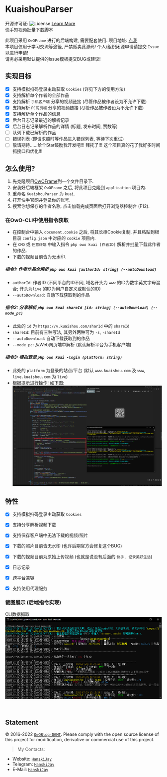 # KuaishouParser
开源许可证: ![License](https://img.shields.io/badge/License-Apache%202.0-blue.svg) [Learn More](https://opensource.org/licenses/Apache-2.0)<br/>
快手短视频批量下载脚本

此项目采用 `OwOFrame` 进行的后端构建, 需要配套使用. 项目地址: [点我](https://github.com/Tommy131/OwOFrame)<br/>
本项目仅用于学习交流等途径, 严禁贩卖此源码! 个人/组织闭源申请请提交 `Issue` 以进行申请!<br/>
请务必采用默认提供的Issue模板提交BUG或建议!<br/>

## 实现目标

- [x] 支持模拟扫码登录主动获取 `Cookies` (详见下方的使用方法)
- [x] 支持解析单个作者的全部作品
- [x] 支持解析 `手机客户端` 分享的视频链接 (尽管作品被作者设为不允许下载)
- [x] 支持解析 `PC网页端` 分享的视频链接 (尽管作品被作者设为不允许下载)
- [x] 支持解析单个作品的信息
- [x] 后台日志记录最近的解析记录
- [x] 后台日志记录解析作品的详情 (标题, 发布时间, 赞数等)
- [ ] 队列下载已解析的作品
- [ ] 错误列表 (即请求超时等作品进入错误列表, 等待下次重试)
- [ ] 敬请期待......给个Star鼓励我开发吧!!! 拜托了!!! 这个项目真的花了我好多时间抓接口和优化!!!

## 怎么使用?
1. 先克隆项目[OwOFrame](https://github.com/Tommy131/OwOFrame)到一个文件目录下.
2. 安装好后端框架 `OwOFrame` 之后, 将此项目克隆到 `application` 项目内.
3. 重命名 `KuaishouParser` 为 `kuai`.
4. 打开快手官网并登录你的账号.
5. 搜索你想保存的作者名称, 点击加载完成页面后打开浏览器控制台 (F12).

### 在OwO-CLI中使用指令获取
- 在控制台中输入 `document.cookie` 之后, 将其长串Cookie复制, 并且粘贴到根目录 `config.json` 中对应的 `cookie` 项目内.
- 在 `CMD` 或 `任意终端` 中输入指令 `php owo kuai [作者ID]` 解析并批量下载此作者的作品.
- 下载的视频目前皆为无水印.

##### 指令1: 作者作品全解析 `php owo kuai [authorId: string] (--autoDownload)`<br/>
- `authorId`:       作者ID (不同平台的ID不同, 域名开头为 `www` 的ID为数字英文字母混合; 开头为`live` 的ID为用户自定义或默认的ID)
- `--autoDownload`: 自动下载获取到的作品

##### 指令2: 分享解析 `php owo kuai shareId [id: string] (--autoDownload) (--mode_pc)`<br/>
- 此处的 `id` 为 `https://v.kuaishou.com/sharId` 中的 `shareId`
- `shareId`: 目前有三种写法, 其另外两种可为 `-s`, `-shareId`
- `--autoDownload`: 自动下载获取到的作品
- `--mode_pc`: 从Web网页端中解析 (默认解析平台为手机客户端)

##### 指令3: 模拟登录 `php owo kuai -login (platform: string)`<br/>
- 此处的 `platform` 为登录的站点/平台 (默认 `www.kuaishou.com` 及 `www`, `live.kuaishou.com` 为 `live`)
- 根据提示进行操作! 如下图:
![登录操作](.repo/img/tested_web_login.png)

## 特性
- [x] 支持模拟扫码登录主动获取 `Cookies`
- [x] 支持分享解析视频下载
- [x] 支持保存客户端中无法下载的视频/照片
- [x] 下载的照片目前皆无水印 (也许后期官方会修复这个BUG)
- [x] 下载的视频目前为原始上传视频 (也就是说没有后面的 `快手, 记录美好生活`)
- [x] 日志记录
- [x] 跨平台兼容
- [x] 支持使用代理服务


### 截图展示 (后端指令实现)
CLI数据抓取<br/>
![CLI数据抓取](.repo/img/cli-command.png)

<br/>

## Statement
&copy; 2016-2022 [`OwOBlog-DGMT`](https://www.owoblog.com). Please comply with the open source license of this project for modification, derivative or commercial use of this project.

> My Contacts:
- Website: [`HanskiJay`](https://www.owoblog.com)
- Telegram: [`HanskiJay`](https://t.me/HanskiJay)
- E-Mail: [`HanskiJay`](mailto:support@owoblog.com)
